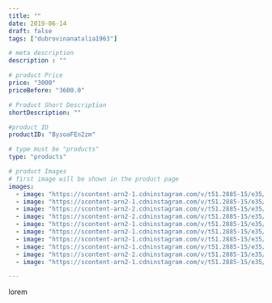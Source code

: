 ```yaml
---
title: ""
date: 2019-06-14
draft: false
tags: ["dubrovinanatalia1963"]

# meta description
description : ""

# product Price
price: "3000"
priceBefore: "3600.0"

# Product Short Description
shortDescription: ""

#product ID
productID: "BysoaFEn2zm"

# type must be "products"
type: "products"

# product Images
# first image will be shown in the product page
images:
  - image: "https://scontent-arn2-1.cdninstagram.com/v/t51.2885-15/e35/61699149_140631523679259_2131198511549264447_n.jpg?se=8&tp=1&_nc_ht=scontent-arn2-1.cdninstagram.com&_nc_cat=103&_nc_ohc=sBPb6z8SXBgAX85LZ8U&ccb=7-4&oh=2ed8a9c60503e6e2e34775e8db80bc1d&oe=60829186&ig_cache_key=MjA2NjIwNDAzOTc1NTY0MTE1OA%3D%3D.2-ccb7-4"
  - image: "https://scontent-arn2-1.cdninstagram.com/v/t51.2885-15/e35/62466058_119188279329225_6462378584831919012_n.jpg?se=7&tp=1&_nc_ht=scontent-arn2-1.cdninstagram.com&_nc_cat=109&_nc_ohc=ok7aFjEdI7MAX8eGGc5&ccb=7-4&oh=03a8a1939ee777b5954a463c78d66ae9&oe=60814A39&ig_cache_key=MjA2NjIwNDAzOTg1NjI4Mzg4Mw%3D%3D.2-ccb7-4"
  - image: "https://scontent-arn2-2.cdninstagram.com/v/t51.2885-15/e35/62381427_631268360720600_3541715203123854039_n.jpg?se=7&tp=1&_nc_ht=scontent-arn2-2.cdninstagram.com&_nc_cat=108&_nc_ohc=3x2XfkR4aa0AX9zmbzP&ccb=7-4&oh=e2b4d883df902868fe342aa19ad77c25&oe=6083C5CC&ig_cache_key=MjA2NjIwNDAzOTg4MTY0MTA1OQ%3D%3D.2-ccb7-4"
  - image: "https://scontent-arn2-2.cdninstagram.com/v/t51.2885-15/e35/62540246_868254733535240_7435843665672734450_n.jpg?se=7&tp=1&_nc_ht=scontent-arn2-2.cdninstagram.com&_nc_cat=108&_nc_ohc=0ENjEIqF6AgAX8Jkf3N&ccb=7-4&oh=bd95495e731ea9a038c0f4cca7115541&oe=608496AB&ig_cache_key=MjA2NjIwNDAzOTgyMjc3NTc4OA%3D%3D.2-ccb7-4"
  - image: "https://scontent-arn2-1.cdninstagram.com/v/t51.2885-15/e35/61543240_558861201185039_1698051291564600451_n.jpg?se=7&tp=1&_nc_ht=scontent-arn2-1.cdninstagram.com&_nc_cat=111&_nc_ohc=-GSc43pUmZsAX-7with&ccb=7-4&oh=10b5201276514e27d4a6b04d9144c355&oe=60845175&ig_cache_key=MjA2NjIwNDAzOTc3MjQzNDkyNQ%3D%3D.2-ccb7-4"
  - image: "https://scontent-arn2-1.cdninstagram.com/v/t51.2885-15/e35/64518704_2467622373457703_983616560443886277_n.jpg?se=7&tp=1&_nc_ht=scontent-arn2-1.cdninstagram.com&_nc_cat=111&_nc_ohc=zUICwH68qucAX93Mf2-&ccb=7-4&oh=71b404336647e55ea2ee5a4a1c8e8af1&oe=60816B7D&ig_cache_key=MjA2NjIwNDAzOTc5Nzc5MzQwMw%3D%3D.2-ccb7-4"
  - image: "https://scontent-arn2-1.cdninstagram.com/v/t51.2885-15/e35/62249712_413354059392466_7325606227459940880_n.jpg?se=7&tp=1&_nc_ht=scontent-arn2-1.cdninstagram.com&_nc_cat=110&_nc_ohc=9U1vnwEPoQ0AX-_k9dn&ccb=7-4&oh=c3430a75baceb39c8345d1a0947af0b2&oe=6082F11F&ig_cache_key=MjA2NjIwNDAzOTgwNTk5NTc3Mg%3D%3D.2-ccb7-4"
  - image: "https://scontent-arn2-1.cdninstagram.com/v/t51.2885-15/e35/61752530_2474938696061641_8386032345214576788_n.jpg?se=7&tp=1&_nc_ht=scontent-arn2-1.cdninstagram.com&_nc_cat=101&_nc_ohc=FPSZzoFT1qYAX__EICB&ccb=7-4&oh=9ca52b0416b2925a6a3ad3119a0cbc88&oe=60826ACB&ig_cache_key=MjA2NjIwNDAzOTkyMzUxMTY5MA%3D%3D.2-ccb7-4"
  - image: "https://scontent-arn2-2.cdninstagram.com/v/t51.2885-15/e35/61312323_644469279362280_5101870797660164169_n.jpg?se=7&tp=1&_nc_ht=scontent-arn2-2.cdninstagram.com&_nc_cat=100&_nc_ohc=tOxi7m9H-YoAX9aDF-M&ccb=7-4&oh=8f71fe992792127aa177d56cd6453c75&oe=608333B4&ig_cache_key=MjA2NjIwNDAzOTk1NzA5NjcyOQ%3D%3D.2-ccb7-4"
  - image: "https://scontent-arn2-1.cdninstagram.com/v/t51.2885-15/e35/62488146_2267974420184415_7340710360087019065_n.jpg?se=7&tp=1&_nc_ht=scontent-arn2-1.cdninstagram.com&_nc_cat=103&_nc_ohc=cWzRIZKhxkcAX9DeLDo&ccb=7-4&oh=c60271de1214000cbadd714171e750ba&oe=6081D566&ig_cache_key=MjA2NjIwNDAzOTgzOTY0NTUzNw%3D%3D.2-ccb7-4"

---
```

lorem
